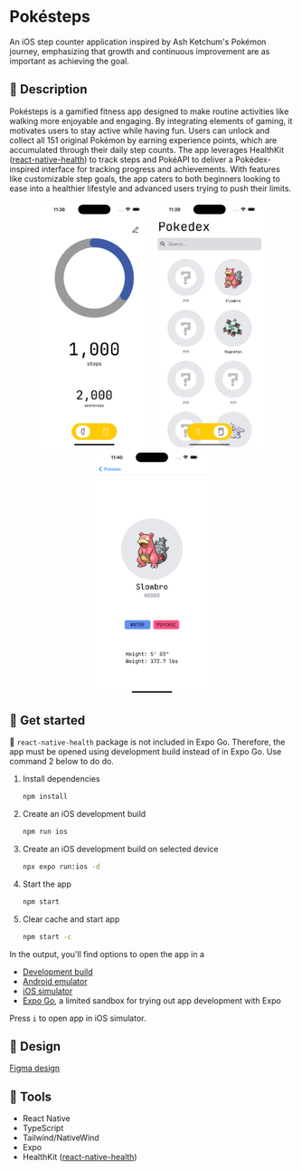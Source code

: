 # Pokésteps

An iOS step counter application inspired by Ash Ketchum's Pokémon journey, emphasizing that growth and continuous improvement are as important as achieving the goal.

## :memo: Description

Pokésteps is a gamified fitness app designed to make routine activities like walking more enjoyable and engaging. By integrating elements of gaming, it motivates users to stay active while having fun. Users can unlock and collect all 151 original Pokémon by earning experience points, which are accumulated through their daily step counts. The app leverages HealthKit ([react-native-health](https://github.com/agencyenterprise/react-native-health)) to track steps and PokéAPI to deliver a Pokédex-inspired interface for tracking progress and achievements. With features like customizable step goals, the app caters to both beginners looking to ease into a healthier lifestyle and advanced users trying to push their limits.

<p align="center">
   <img src="./assets/images/screenshots/steps.png" alt="steps" width="200"/>
   <img src="./assets/images/screenshots/pokedex.png" alt="pokedex" width="200"/>
   <img src="./assets/images/screenshots/pokemon-details.png" alt="pokemon details" width="200"/>
</p>

## :electric_plug: Get started

🚨 `react-native-health` package is not included in Expo Go. Therefore, the app must be opened using development build instead of in Expo Go. Use command 2 below to do do.

1. Install dependencies

   ```bash
   npm install
   ```

2. Create an iOS development build

   ```bash
   npm run ios
   ```

3. Create an iOS development build on selected device

   ```bash
   npx expo run:ios -d
   ```

4. Start the app

   ```bash
   npm start
   ```

5. Clear cache and start app

   ```bash
   npm start -c
   ```

In the output, you'll find options to open the app in a

- [Development build](https://docs.expo.dev/develop/development-builds/introduction/)
- [Android emulator](https://docs.expo.dev/workflow/android-studio-emulator/)
- [iOS simulator](https://docs.expo.dev/workflow/ios-simulator/)
- [Expo Go](https://expo.dev/go), a limited sandbox for trying out app development with Expo

Press `i` to open app in iOS simulator.

## :art: Design

<a href="https://www.figma.com/design/NF4VFbFFlSgF2lKkHmrnIH/Pokesteps?node-id=0-1&t=ju9Lg8FPPWWy6UVS-1" target="_blank">Figma design</a>

## :toolbox: Tools

- React Native
- TypeScript
- Tailwind/NativeWind
- Expo
- HealthKit ([react-native-health](https://github.com/agencyenterprise/react-native-health))
